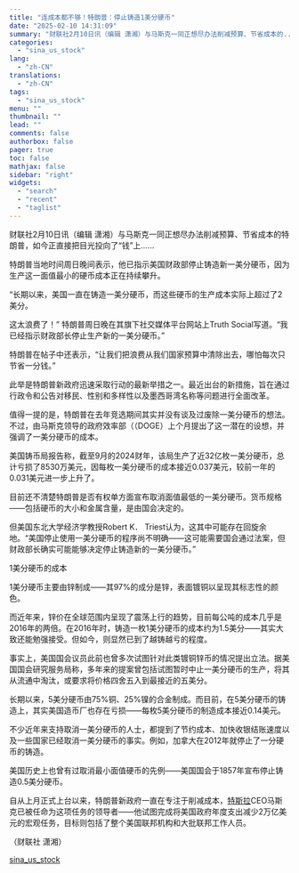 ```yaml
---
title: "连成本都不够！特朗普：停止铸造1美分硬币"
date: "2025-02-10 14:31:09"
summary: "财联社2月10日讯（编辑 潇湘）与马斯克一同正想尽办法削减预算、节省成本的..."
categories:
  - "sina_us_stock"
lang:
  - "zh-CN"
translations:
  - "zh-CN"
tags:
  - "sina_us_stock"
menu: ""
thumbnail: ""
lead: ""
comments: false
authorbox: false
pager: true
toc: false
mathjax: false
sidebar: "right"
widgets:
  - "search"
  - "recent"
  - "taglist"
---
```


财联社2月10日讯（编辑 潇湘）与马斯克一同正想尽办法削减预算、节省成本的特朗普，如今正直接把目光投向了“钱”上……

特朗普当地时间周日晚间表示，他已指示美国财政部停止铸造新一美分硬币，因为生产这一面值最小的硬币成本正在持续攀升。

“长期以来，美国一直在铸造一美分硬币，而这些硬币的生产成本实际上超过了2美分。

这太浪费了！” 特朗普周日晚在其旗下社交媒体平台网站上Truth Social写道。“我已经指示财政部长停止生产新的一美分硬币。”

特朗普在帖子中还表示，“让我们把浪费从我们国家预算中清除出去，哪怕每次只节省一分钱。”

此举是特朗普新政府迅速采取行动的最新举措之一。最近出台的新措施，旨在通过行政令和公告对移民、性别和多样性以及墨西哥湾名称等问题进行全面改革。

值得一提的是，特朗普在去年竞选期间其实并没有谈及过废除一美分硬币的想法。不过，由马斯克领导的政府效率部（（DOGE）上个月提出了这一潜在的设想，并强调了一美分硬币的成本。

美国铸币局报告称，截至9月的2024财年，该局生产了近32亿枚一美分硬币，总计亏损了8530万美元，因每枚一美分硬币的成本接近0.037美元，较前一年的0.031美元进一步上升了。

目前还不清楚特朗普是否有权单方面宣布取消面值最低的一美分硬币。货币规格——包括硬币的大小和金属含量，是由国会决定的。

但美国东北大学经济学教授Robert K． Triest认为，这其中可能存在回旋余地。“美国停止使用一美分硬币的程序尚不明确——这可能需要国会通过法案，但财政部长确实可能能够决定停止铸造新的一美分硬币。”

1美分硬币的成本

1美分硬币主要由锌制成——其97%的成分是锌，表面镀铜以呈现其标志性的颜色。

而近年来，锌价在全球范围内呈现了震荡上行的趋势，目前每公吨的成本几乎是2016年的两倍。在2016年时，铸造一枚1美分硬币的成本约为1.5美分——其实大致还能勉强接受。但如今，则显然已到了越铸越亏的程度。

事实上，美国国会议员此前也曾多次试图针对此类镀铜锌币的情况提出立法。据美国国会研究服务局称，多年来的提案曾包括试图暂时中止一美分硬币的生产，将其从流通中淘汰，或要求将价格四舍五入到最接近的五美分。

长期以来，5美分硬币由75%铜、25%镍的合金制成。而目前，在5美分硬币的铸造上，其实美国造币厂也存在亏损——每枚5美分硬币的制造成本接近0.14美元。

不少近年来支持取消一美分硬币的人士，都提到了节约成本、加快收银结账速度以及一些国家已经取消一美分硬币的事实。例如，加拿大在2012年就停止了一分硬币的铸造。

美国历史上也曾有过取消最小面值硬币的先例——美国国会于1857年宣布停止铸造0.5美分硬币。

自从上月正式上台以来，特朗普新政府一直在专注于削减成本，[特斯拉](https://stock.finance.sina.com.cn/usstock/quotes/TSLA.html)CEO马斯克已被任命为这项任务的领导者——他试图完成将美国政府年度支出减少2万亿美元的宏观任务，目标则包括了整个美国联邦机构和大批联邦工作人员。

（财联社 潇湘）

[sina_us_stock](https://finance.sina.com.cn/roll/2025-02-10/doc-ineiyprm4190655.shtml)
